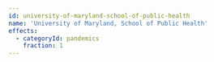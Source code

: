```yaml
---
id: university-of-maryland-school-of-public-health
name: 'University of Maryland, School of Public Health'
effects:
  - categoryId: pandemics
    fraction: 1
---
```

